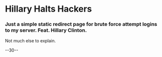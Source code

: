 # Hillary Halts Hackers

### Just a simple static redirect page for brute force attempt logins to my server. Feat. Hillary Clinton.

Not much else to explain. 

--30--
